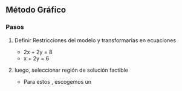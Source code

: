 ## Método Gráfico
### Pasos 
1. Definir Restricciones del modelo y transformarlas en ecuaciones
	- 2x + 2y = 8
	- x + 2y = 6
2. luego, seleccionar región de solución factible 

	- Para estos , escogemos un 

